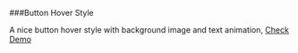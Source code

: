 ###Button Hover Style

A nice button hover style with background image and text animation, <a href="http://hasinhayder.github.io/button-hover-style/">Check Demo</a>